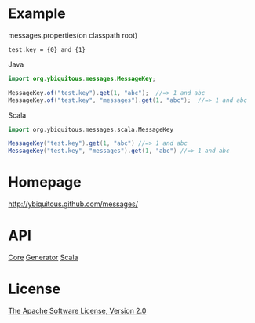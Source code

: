 Example
=======

messages.properties(on classpath root)

```
test.key = {0} and {1}
```

Java

```java
import org.ybiquitous.messages.MessageKey;

MessageKey.of("test.key").get(1, "abc");  //=> 1 and abc
MessageKey.of("test.key", "messages").get(1, "abc");  //=> 1 and abc
```

Scala

```scala
import org.ybiquitous.messages.scala.MessageKey

MessageKey("test.key").get(1, "abc") //=> 1 and abc
MessageKey("test.key", "messages").get(1, "abc") //=> 1 and abc
```

Homepage
========

http://ybiquitous.github.com/messages/

API
===

[Core](http://ybiquitous.github.com/messages/messages-core/apidocs/)
[Generator](http://ybiquitous.github.com/messages/messages-generator/apidocs/)
[Scala](http://ybiquitous.github.com/messages/messages-scala/scaladocs/)

License
=======

[The Apache Software License, Version 2.0](http://www.apache.org/licenses/LICENSE-2.0.txt)
